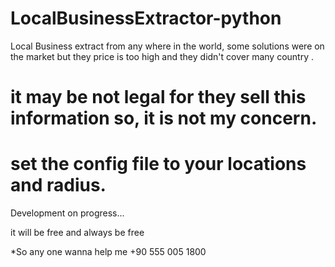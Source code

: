 # LocalBusinessExtractor-python
Local Business extract from any where in the world, some solutions were on the market but they price is too high and they didn't cover many country .

# it may be not legal for they sell this information so, it is not my concern.

# set the config file to your locations and radius.

Development on progress... 

it will be free and always be free

*So any one wanna help me +90 555 005 1800

